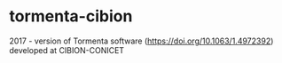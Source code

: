 # tormenta-cibion
2017 - version of Tormenta software (https://doi.org/10.1063/1.4972392) developed at CIBION-CONICET
